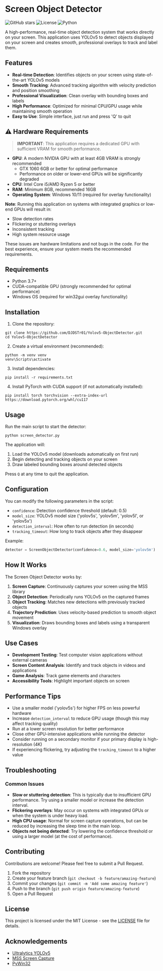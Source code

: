 # Screen Object Detector

![GitHub stars](https://img.shields.io/github/stars/DJDSTr01/Yolov5-ObjectDetector?style=social)
![License](https://img.shields.io/badge/license-MIT-blue)
![Python](https://img.shields.io/badge/python-3.7%2B-blue)

A high-performance, real-time object detection system that works directly on your screen. This application uses YOLOv5 to detect objects displayed on your screen and creates smooth, professional overlays to track and label them.



## Features

- **Real-time Detection**: Identifies objects on your screen using state-of-the-art YOLOv5 models
- **Smooth Tracking**: Advanced tracking algorithm with velocity prediction and position smoothing
- **Professional Visualization**: Clean overlay with bounding boxes and labels
- **High Performance**: Optimized for minimal CPU/GPU usage while maintaining smooth operation
- **Easy to Use**: Simple interface, just run and press 'Q' to quit

## ⚠️ Hardware Requirements

> **IMPORTANT**: This application requires a dedicated GPU with sufficient VRAM for smooth performance.

- **GPU**: A modern NVIDIA GPU with at least 4GB VRAM is strongly recommended
  - GTX 1060 6GB or better for optimal performance
  - Performance on older or lower-end GPUs will be significantly degraded
- **CPU**: Intel Core i5/AMD Ryzen 5 or better
- **RAM**: Minimum 8GB, recommended 16GB
- **Operating System**: Windows 10/11 (required for overlay functionality)

**Note**: Running this application on systems with integrated graphics or low-end GPUs will result in:
- Slow detection rates
- Flickering or stuttering overlays
- Inconsistent tracking
- High system resource usage

These issues are hardware limitations and not bugs in the code. For the best experience, ensure your system meets the recommended requirements.

## Requirements

- Python 3.7+
- CUDA-compatible GPU (strongly recommended for optimal performance)
- Windows OS (required for win32gui overlay functionality)

## Installation

1. Clone the repository:
```
git clone https://github.com/DJDSTr01/Yolov5-ObjectDetector.git
cd Yolov5-ObjectDetector
```

2. Create a virtual environment (recommended):
```
python -m venv venv
venv\Scripts\activate
```

3. Install dependencies:
```
pip install -r requirements.txt
```

4. Install PyTorch with CUDA support (if not automatically installed):
```
pip install torch torchvision --extra-index-url https://download.pytorch.org/whl/cu117
```

## Usage

Run the main script to start the detector:

```
python screen_detector.py
```

The application will:
1. Load the YOLOv5 model (downloads automatically on first run)
2. Begin detecting and tracking objects on your screen
3. Draw labeled bounding boxes around detected objects

Press `Q` at any time to quit the application.

## Configuration

You can modify the following parameters in the script:

- `confidence`: Detection confidence threshold (default: 0.5)
- `model_size`: YOLOv5 model size ('yolov5s', 'yolov5m', 'yolov5l', or 'yolov5x')
- `detection_interval`: How often to run detection (in seconds)
- `tracking_timeout`: How long to track objects after they disappear

Example:
```python
detector = ScreenObjectDetector(confidence=0.6, model_size='yolov5m')
```

## How It Works

The Screen Object Detector works by:

1. **Screen Capture**: Continuously captures your screen using the MSS library
2. **Object Detection**: Periodically runs YOLOv5 on the captured frames
3. **Object Tracking**: Matches new detections with previously tracked objects
4. **Trajectory Prediction**: Uses velocity-based prediction to smooth object movement
5. **Visualization**: Draws bounding boxes and labels using a transparent Windows overlay

## Use Cases

- **Development Testing**: Test computer vision applications without external cameras
- **Screen Content Analysis**: Identify and track objects in videos and applications
- **Game Analysis**: Track game elements and characters
- **Accessibility Tools**: Highlight important objects on screen

## Performance Tips

- Use a smaller model ('yolov5s') for higher FPS on less powerful hardware
- Increase `detection_interval` to reduce GPU usage (though this may affect tracking quality)
- Run at a lower screen resolution for better performance
- Close other GPU-intensive applications while running the detector
- Consider running on a secondary monitor if your primary display is high-resolution (4K)
- If experiencing flickering, try adjusting the `tracking_timeout` to a higher value

## Troubleshooting

### Common Issues

- **Slow or stuttering detection**: This is typically due to insufficient GPU performance. Try using a smaller model or increase the detection interval.
- **Flickering overlays**: May occur on systems with integrated GPUs or when the system is under heavy load. 
- **High CPU usage**: Normal for screen capture operations, but can be reduced by increasing the sleep time in the main loop.
- **Objects not being detected**: Try lowering the confidence threshold or using a larger model (at the cost of performance).

## Contributing

Contributions are welcome! Please feel free to submit a Pull Request.

1. Fork the repository
2. Create your feature branch (`git checkout -b feature/amazing-feature`)
3. Commit your changes (`git commit -m 'Add some amazing feature'`)
4. Push to the branch (`git push origin feature/amazing-feature`)
5. Open a Pull Request

## License

This project is licensed under the MIT License - see the [LICENSE](LICENSE) file for details.

## Acknowledgements

- [Ultralytics YOLOv5](https://github.com/ultralytics/yolov5)
- [MSS Screen Capture](https://github.com/BoboTiG/python-mss)
- [PyWin32](https://github.com/mhammond/pywin32)
